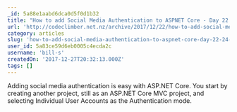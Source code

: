```yaml
---
_id: 5a88e1aabd6dca0d5f0d1b32
title: "How to add Social Media Authentication to ASPNET Core - Day 22 - 24 days of Front-end Development with ASP.NET Core, Angular, and Bootstrap"
url: 'http://codeclimber.net.nz/archive/2017/12/22/how-to-add-social-media-authentication-to-aspnet-core-day-22-24-days-of-front-end-development-with-aspnet-core-angular-and-bootstrap/'
category: articles
slug: 'how-to-add-social-media-authentication-to-aspnet-core-day-22-24-days-of-front-end-development-with-'
user_id: 5a83ce59d6eb0005c4ecda2c
username: 'bill-s'
createdOn: '2017-12-27T20:32:13.000Z'
tags: []
---
```


Adding social media authentication is easy with ASP.NET Core. You start by creating another project, still as an ASP.NET Core MVC project, and selecting Individual User Accounts as the Authentication mode.
